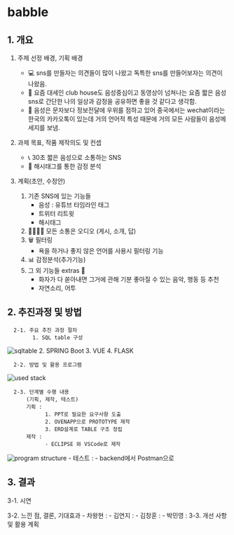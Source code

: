# babble
## 1. 개요
1. 주제 선정 배경, 기획 배경
    - :computer:	sns를 만들자는 의견들이 많이 나왔고 독특한 sns를 만들어보자는 의견이 나왔음.
    - :loudspeaker:	요즘 대세인 club house도 음성중심이고 동영상이 넘쳐나는 요즘 짧은 음성sns로 간단한 나의 일상과 감정을 공유하면 좋을 것 같다고 생각함.
    - :microphone:	음성은 문자보다 정보전달에 우위를 점하고 있어 중국에서는 wechat이라는 한국의 카카오톡이 있는데 거의 언어적 특성 때문에 거의 모든 사람들이 음성메세지를 보냄.<br>

2. 과제 목표, 작품 제작의도 및 컨셉
    - :telephone_receiver:	 30초 짧은 음성으로 소통하는 SNS 
    - :memo: 해시태그를 통한 감정 분석
3. 계획(초안, 수정안)
    1. 기존 SNS에 있는 기능들
         - 음성 : 유튜브 타임라인 태그
         - 트위터 리트윗
         - 해시태그
    2. :family_man_woman_boy_boy:	 모든 소통은 오디오 (게시, 소개, 답) 
    3. :wastebasket:	필터링
         - 욕을 하거나 좋지 않은 언어를 사용시 필터링 기능
    4. :bar_chart: 감정분석(추가기능)
    5. 그 외 기능들 extras :construction:
         - 화자가 다 쏟아내면 그거에 관해 기분 좋아질 수 있는 음악, 행동 등 추천
         - 자연소리, 어투
    
  ## 2. 추진과정 및 방법
    
      2-1. 주요 추진 과정 절차      
            1. SQL table 구성
   ![sqltable](https://user-images.githubusercontent.com/74331913/114953383-3b777e00-9e93-11eb-9bfc-1123a83b8eed.png)
            2. SPRING Boot
            3. VUE
            4. FLASK
            
      
      
      
      2-2. 방법 및 활용 프로그램
   ![used stack](https://user-images.githubusercontent.com/74331913/114956385-bcd20f00-9e99-11eb-9825-5c15d424ca3e.png)

      
        
      2-3. 단계별 수행 내용
          (기획, 제작, 테스트)
          기획 : 
                1. PPT로 필요한 요구사항 도출
                2. OVENAPP으로 PROTOTYPE 제작
                3. ERD설계로 TABLE 구조 정립         
          제작 : 
                - ECLIPSE 와 VSCode로 제작
   ![program structure](https://user-images.githubusercontent.com/74331913/114956288-84cacc00-9e99-11eb-94fb-ba9e2096224f.png)
                - 
          테스트 : 
                - backend에서 Postman으로 
         
          
   
  
## 3. 결과 	
   3-1. 시연
        
   3-2. 느낀 점, 결론, 기대효과
       - 차왕현 :
       - 김연지 :
       - 김창훈 :
       - 박민영 :
   3-3. 개선 사항 및 활용 계획
